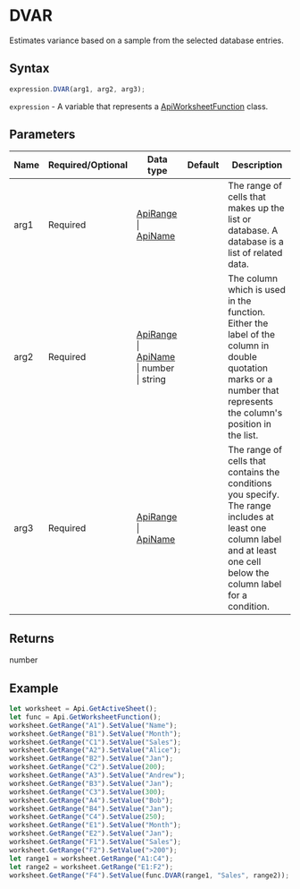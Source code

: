 # DVAR

Estimates variance based on a sample from the selected database entries.

## Syntax

```javascript
expression.DVAR(arg1, arg2, arg3);
```

`expression` - A variable that represents a [ApiWorksheetFunction](../ApiWorksheetFunction.md) class.

## Parameters

| **Name** | **Required/Optional** | **Data type** | **Default** | **Description** |
| ------------- | ------------- | ------------- | ------------- | ------------- |
| arg1 | Required | [ApiRange](../../ApiRange/ApiRange.md) \| [ApiName](../../ApiName/ApiName.md) |  | The range of cells that makes up the list or database. A database is a list of related data. |
| arg2 | Required | [ApiRange](../../ApiRange/ApiRange.md) \| [ApiName](../../ApiName/ApiName.md) \| number \| string |  | The column which is used in the function. Either the label of the column in double quotation marks or a number that represents the column's position in the list. |
| arg3 | Required | [ApiRange](../../ApiRange/ApiRange.md) \| [ApiName](../../ApiName/ApiName.md) |  | The range of cells that contains the conditions you specify. The range includes at least one column label and at least one cell below the column label for a condition. |

## Returns

number

## Example



```javascript editor-
let worksheet = Api.GetActiveSheet();
let func = Api.GetWorksheetFunction();
worksheet.GetRange("A1").SetValue("Name");
worksheet.GetRange("B1").SetValue("Month");
worksheet.GetRange("C1").SetValue("Sales");
worksheet.GetRange("A2").SetValue("Alice");
worksheet.GetRange("B2").SetValue("Jan");
worksheet.GetRange("C2").SetValue(200);
worksheet.GetRange("A3").SetValue("Andrew");
worksheet.GetRange("B3").SetValue("Jan");
worksheet.GetRange("C3").SetValue(300);
worksheet.GetRange("A4").SetValue("Bob");
worksheet.GetRange("B4").SetValue("Jan");
worksheet.GetRange("C4").SetValue(250);
worksheet.GetRange("E1").SetValue("Month");
worksheet.GetRange("E2").SetValue("Jan");
worksheet.GetRange("F1").SetValue("Sales");
worksheet.GetRange("F2").SetValue(">200");
let range1 = worksheet.GetRange("A1:C4");
let range2 = worksheet.GetRange("E1:F2");
worksheet.GetRange("F4").SetValue(func.DVAR(range1, "Sales", range2));
```
